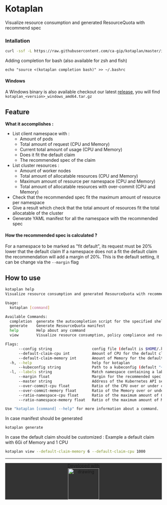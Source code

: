 
# Kotaplan

Visualize resource consumption and generated ResourceQuota with recommend spec

### Intallation

```bash
curl -ssf -L https://raw.githubusercontent.com/ca-gip/kotaplan/master/install.sh | bash
```

Adding completion for bash (also available for zsh and fish)
```
echo "source <(kotaplan completion bash)" >> ~/.bashrc
```

#### Windows

A Windows binary is also available checkout our latest [release](https://github.com/ca-gip/kotaplan/releases/latest/), you will find `kotaplan_<version>_windows_amd64.tar.gz`

## Feature

 __What it accomplishes :__
 * List client namespace with :
    * Amount of pods
    * Total amount of request (CPU and Memory)
    * Current total amount of usage (CPU and Memory)
    * Does it fit the default claim
    * The recommended spec of the claim
 * List cluster resources :
    * Amount of worker nodes
    * Total amount of allocatable resources (CPU and Memory)
    * Maximum amount of resource per namespace (CPU and Memory) 
    * Total amount of allocatable resources with over-commit (CPU and Memory) 
 * Check that the recommended spec fit the maximum amount of resource per namespace
 * Give a result which check that the total amount of resources fit the total allocatable of the cluster 
 * Generate YAML manifest for all the namespace with the recommended spec
 
 #### How the recommended spec is calculated ?
 
 For a namespace to be marked as "fit default", its request must be 20% lower that the default claim
 If a namespace does not a fit the default claim the recommendation will add a margin of 20%.
 This is the default setting, it can be change via the `--margin` flag 
 
 ## How to use

```bash
kotaplan help
Visualize resource consumption and generated ResourceQuota with recommend spec

Usage:
  kotaplan [command]

Available Commands:
  completion  generate the autocompletion script for the specified shell
  generate    Generate ResourceQuota manifest
  help        Help about any command
  view        Visualize resource consumption, policy compliance and recommended ResourceQuota

Flags:
      --config string                  config file (default is $HOME/.kotaplan.yaml)
      --default-claim-cpu int          Amount of CPU for the default claim in Milli. ex 1000 = 1CPU. (default 0)
      --default-claim-memory int       Amount of Memory for the default claim in GiB. (default 0)
  -h, --help                           help for kotaplan
      --kubeconfig string              Path to a kubeconfig (default "~/.kube/config")
  -l, --labels string                  Match namespace containing a label (default "quota=managed")
      --margin float                   Margin for the recommended spec (default 1.2)
      --master string                  Address of the Kubernetes API server. Overrides any value in kubeconfig
      --over-commit-cpu float          Ratio of the CPU over or under commit (default 1)
      --over-commit-memory float       Ratio of the Memory over or under commit (default 1)
      --ratio-namespace-cpu float      Ratio of the maximum amount of CPU that can be claim by a namespace. Ex: 0.5 meaning 50% of the cluster is claimable by a Namespace (default 1)
      --ratio-namespace-memory float   Ratio of the maximum amount of Memory that can be claim by a namespace. Ex: 0.5 meaning 50% of the cluster is claimable by a Namespace (default 1)

Use "kotaplan [command] --help" for more information about a command.
```

In case manifest should be generated
```bash
kotaplan generate
```

In case the default claim should be customized :
Example a default claim with 6Gi of Memory and 1 CPU
```bash
kotaplan view --default-claim-memory 6 --default-claim-cpu 1000
```

 <hr/>
<p align=center  style="background-color:#333333 !important;">
  <a href="https://www.jetbrains.com/">
  Developed with
  <br/>
  <img align="center" src="https://resources.jetbrains.com/storage/products/company/brand/logos/jb_beam.png" alt="drawing" width="100"/>
  </a>
</p>
